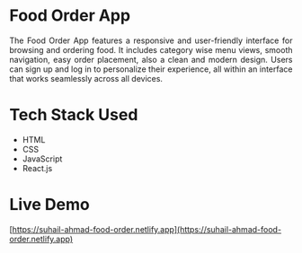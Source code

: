 # Food Order App

<div align="justify"> The Food Order App features a responsive and user-friendly interface for browsing and ordering food. It includes category wise menu views, smooth navigation, easy order placement, also a clean and modern design. Users can sign up and log in to personalize their experience, all within an interface that works seamlessly across all devices. <div>

# Tech Stack Used

<ul>
  <li>HTML</li>
  <li>CSS</li>
  <li>JavaScript</li>
  <li>React.js</li>
</ul>

# Live Demo

[https://suhail-ahmad-food-order.netlify.app](https://suhail-ahmad-food-order.netlify.app)

